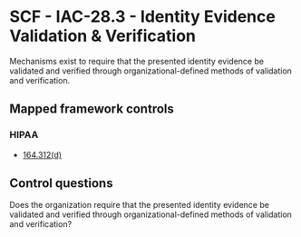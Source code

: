 # SCF - IAC-28.3 - Identity Evidence Validation & Verification
Mechanisms exist to require that the presented identity evidence be validated and verified through organizational-defined methods of validation and verification.
## Mapped framework controls
### HIPAA
- [164.312(d)](../hipaa/164312d.md)
  
## Control questions
Does the organization require that the presented identity evidence be validated and verified through organizational-defined methods of validation and verification?
  
